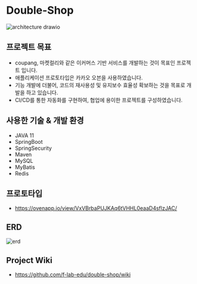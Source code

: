 # Double-Shop

![architecture drawio](https://user-images.githubusercontent.com/81374655/163114261-c6a8f369-808b-41fd-8934-f811baafd5d4.png)

## 프로젝트 목표

- coupang, 마켓컬리와 같은 이커머스 기반 서비스를 개발하는 것이 목표인 프로젝트 입니다.
- 애플리케이션 프로토타입은 카카오 오븐을 사용하였습니다.
- 기능 개발에 더불어, 코드의 재사용성 및 유지보수 효율성 확보하는 것을 목표로 개발을 하고 있습니다.
- CI/CD를 통한 자동화를 구현하여, 협업에 용이한 프로젝트를 구성하였습니다.

## 사용한 기술 & 개발 환경

- JAVA 11
- SpringBoot
- SpringSecurity
- Maven
- MySQL
- MyBatis
- Redis

## 프로토타입

- https://ovenapp.io/view/VxVBrbaPUJKAq6tVHHL0eaaD4sflzJAC/

## ERD

![erd](https://user-images.githubusercontent.com/81374655/155947276-7236cb95-9cc8-4d5f-88b1-3f0d2c7a10b1.png)

## Project Wiki

- https://github.com/f-lab-edu/double-shop/wiki

